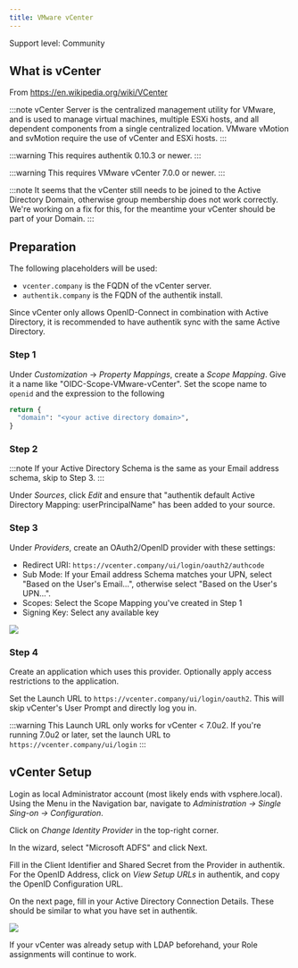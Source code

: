 ```yaml
---
title: VMware vCenter
---
```


<span class="badge badge--secondary">Support level: Community</span>

## What is vCenter

From https://en.wikipedia.org/wiki/VCenter

:::note
vCenter Server is the centralized management utility for VMware, and is used to manage virtual machines, multiple ESXi hosts, and all dependent components from a single centralized location. VMware vMotion and svMotion require the use of vCenter and ESXi hosts.
:::

:::warning
This requires authentik 0.10.3 or newer.
:::

:::warning
This requires VMware vCenter 7.0.0 or newer.
:::

:::note
It seems that the vCenter still needs to be joined to the Active Directory Domain, otherwise group membership does not work correctly. We're working on a fix for this, for the meantime your vCenter should be part of your Domain.
:::

## Preparation

The following placeholders will be used:

-   `vcenter.company` is the FQDN of the vCenter server.
-   `authentik.company` is the FQDN of the authentik install.

Since vCenter only allows OpenID-Connect in combination with Active Directory, it is recommended to have authentik sync with the same Active Directory.

### Step 1

Under _Customization_ -> _Property Mappings_, create a _Scope Mapping_. Give it a name like "OIDC-Scope-VMware-vCenter". Set the scope name to `openid` and the expression to the following

```python
return {
  "domain": "<your active directory domain>",
}
```

### Step 2

:::note
If your Active Directory Schema is the same as your Email address schema, skip to Step 3.
:::

Under _Sources_, click _Edit_ and ensure that "authentik default Active Directory Mapping: userPrincipalName" has been added to your source.

### Step 3

Under _Providers_, create an OAuth2/OpenID provider with these settings:

-   Redirect URI: `https://vcenter.company/ui/login/oauth2/authcode`
-   Sub Mode: If your Email address Schema matches your UPN, select "Based on the User's Email...", otherwise select "Based on the User's UPN...".
-   Scopes: Select the Scope Mapping you've created in Step 1
-   Signing Key: Select any available key

![](./authentik_setup.png)

### Step 4

Create an application which uses this provider. Optionally apply access restrictions to the application.

Set the Launch URL to `https://vcenter.company/ui/login/oauth2`. This will skip vCenter's User Prompt and directly log you in.

:::warning
This Launch URL only works for vCenter < 7.0u2. If you're running 7.0u2 or later, set the launch URL to `https://vcenter.company/ui/login`
:::

## vCenter Setup

Login as local Administrator account (most likely ends with vsphere.local). Using the Menu in the Navigation bar, navigate to _Administration -> Single Sing-on -> Configuration_.

Click on _Change Identity Provider_ in the top-right corner.

In the wizard, select "Microsoft ADFS" and click Next.

Fill in the Client Identifier and Shared Secret from the Provider in authentik. For the OpenID Address, click on _View Setup URLs_ in authentik, and copy the OpenID Configuration URL.

On the next page, fill in your Active Directory Connection Details. These should be similar to what you have set in authentik.

![](./vcenter_post_setup.png)

If your vCenter was already setup with LDAP beforehand, your Role assignments will continue to work.

